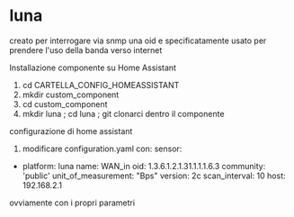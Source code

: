 # luna

creato per interrogare via snmp una oid e specificatamente usato per prendere l'uso della banda verso internet 

Installazione componente su Home Assistant
1. cd CARTELLA_CONFIG_HOMEASSISTANT
2. mkdir custom_component
3. cd custom_component
4. mkdir luna ; cd luna ; git clonarci dentro il componente

configurazione di home assistant
1. modificare configuration.yaml con:
sensor:
  - platform: luna
    name: WAN_in
    oid: 1.3.6.1.2.1.31.1.1.1.6.3
    community: 'public'
    unit_of_measurement: "Bps"
    version: 2c
    scan_interval: 10
    host: 192.168.2.1
    
ovviamente con i propri parametri
